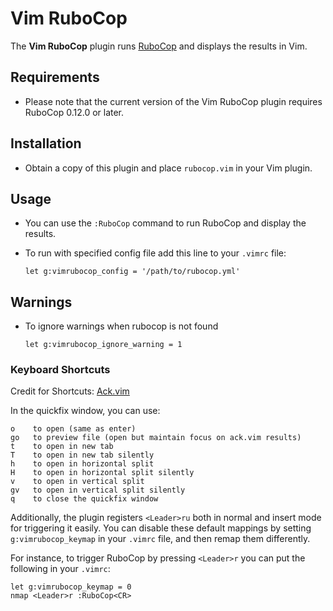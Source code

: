 # Vim RuboCop

The **Vim RuboCop** plugin runs [RuboCop](https://github.com/bbatsov/rubocop) and displays the results in Vim.

## Requirements

- Please note that the current version of the Vim RuboCop plugin requires RuboCop 0.12.0 or later.

## Installation

- Obtain a copy of this plugin and place `rubocop.vim` in your Vim plugin.

## Usage

- You can use the `:RuboCop` command to run RuboCop and display the results.

- To run with specified config file add this line to your `.vimrc` file:

    ```viml
    let g:vimrubocop_config = '/path/to/rubocop.yml'
    ```

## Warnings

- To ignore warnings when rubocop is not found

    ```viml
    let g:vimrubocop_ignore_warning = 1
    ```

### Keyboard Shortcuts ###
  Credit for Shortcuts: [Ack.vim](https://github.com/mileszs/ack.vim)

In the quickfix window, you can use:

    o    to open (same as enter)
    go   to preview file (open but maintain focus on ack.vim results)
    t    to open in new tab
    T    to open in new tab silently
    h    to open in horizontal split
    H    to open in horizontal split silently
    v    to open in vertical split
    gv   to open in vertical split silently
    q    to close the quickfix window

Additionally, the plugin registers `<Leader>ru` both in normal and insert mode
for triggering it easily. You can disable these default mappings by setting
`g:vimrubocop_keymap` in your `.vimrc` file, and then remap them differently.

For instance, to trigger RuboCop by pressing `<Leader>r` you can put the following in
your `.vimrc`:

```viml
let g:vimrubocop_keymap = 0
nmap <Leader>r :RuboCop<CR>
```
